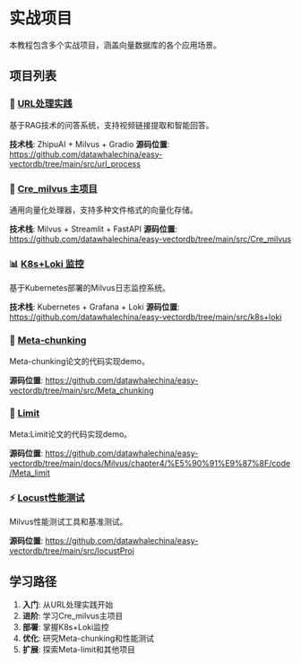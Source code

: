 # 实战项目

本教程包含多个实战项目，涵盖向量数据库的各个应用场景。

## 项目列表

### 🔗 [URL处理实践](./url-process/)
基于RAG技术的问答系统，支持视频链接提取和智能回答。

**技术栈**: ZhipuAI + Milvus + Gradio
**源码位置**: https://github.com/datawhalechina/easy-vectordb/tree/main/src/url_process

### 🚀 [Cre_milvus 主项目](./cre-milvus/)
通用向量化处理器，支持多种文件格式的向量化存储。

**技术栈**: Milvus + Streamlit + FastAPI
**源码位置**: https://github.com/datawhalechina/easy-vectordb/tree/main/src/Cre_milvus

### 📊 [K8s+Loki 监控](./k8s-loki/)
基于Kubernetes部署的Milvus日志监控系统。

**技术栈**: Kubernetes + Grafana + Loki
**源码位置**: https://github.com/datawhalechina/easy-vectordb/tree/main/src/k8s+loki

### 🧠 [Meta-chunking](./meta-chunking/)
Meta-chunking论文的代码实现demo。

**源码位置**: https://github.com/datawhalechina/easy-vectordb/tree/main/src/Meta_chunking

### 🧠 [Limit](../Milvus/chapter4/向量/code/Meta_limit/code/startup.md)
Meta:Limit论文的代码实现demo。

**源码位置**: https://github.com/datawhalechina/easy-vectordb/tree/main/docs/Milvus/chapter4/%E5%90%91%E9%87%8F/code/Meta_limit

### ⚡ [Locust性能测试](./locust/)
Milvus性能测试工具和基准测试。

**源码位置**: https://github.com/datawhalechina/easy-vectordb/tree/main/src/locustProj

## 学习路径

1. **入门**: 从URL处理实践开始
2. **进阶**: 学习Cre_milvus主项目
3. **部署**: 掌握K8s+Loki监控
4. **优化**: 研究Meta-chunking和性能测试
5. **扩展**: 探索Meta-limit和其他项目